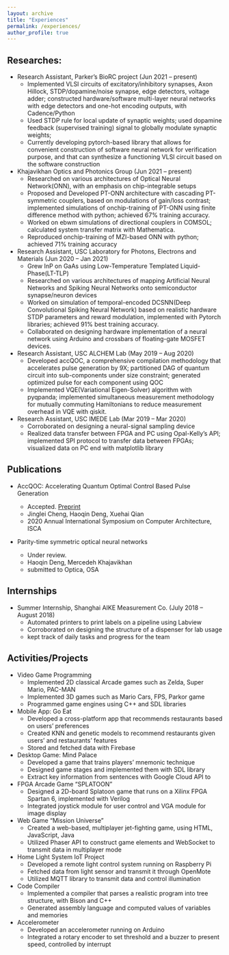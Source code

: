 ```yaml
---
layout: archive
title: "Experiences"
permalink: /experiences/
author_profile: true
---
```


Researches:
------

* Research Assistant, Parker’s BioRC project	(Jun 2021 – present)
  * Implemented VLSI circuits of excitatory/inhibitory synapses, Axon Hillock, STDP/dopamine/noise synapse, edge detectors, voltage adder; constructed hardware/software multi-layer neural networks with edge detectors and one-hot encoding outputs, with Cadence/Python
  * Used STDP rule for local update of synaptic weights; used dopamine feedback (supervised training) signal to globally modulate synaptic weights;
  * Currently developing pytorch-based library that allows for convenient construction of software neural network for verification purpose, and that can synthesize a functioning VLSI circuit based on the software construction
* Khajavikhan Optics and Photonics Group (Jun 2021 – present)
  * Researched on various architectures of Optical Neural Network(ONN), with an emphasis on chip-integrable setups
  * Proposed and Developed PT-ONN architecture with cascading PT-symmetric couplers, based on modulations of gain/loss contrast; implemented simulations of onchip-training of PT-ONN using finite difference method with python; achieved 67% training accuracy.
  * Worked on ebwm simulations of directional couplers in COMSOL; calculated system transfer matrix with Mathematica.
  * Reproduced onchip-training of MZI-based ONN with python; achieved 71% training accuracy 
* Research Assistant, USC Laboratory for Photons, Electrons and Materials	(Jun 2020 – Jan 2021)
  * Grew InP on GaAs using Low-Temperature Templated Liquid-Phase(LT-TLP)  
  * Researched on various architectures of mapping Artificial Neural Networks and Spiking Neural Networks onto semiconductor synapse/neuron devices
  * Worked on simulation of temporal-encoded DCSNN(Deep Convolutional Spiking Neural Network) based on realistic hardware STDP parameters and reward modulation, implemented with Pytorch libraries; achieved 91% best training accuracy.
  * Collaborated on designing hardware implementation of a neural network using Arduino and crossbars of floating-gate MOSFET devices.
* Research Assistant, USC ALCHEM Lab	(May 2019 – Aug 2020)
  * Developed accQOC, a comprehensive compilation methodology that accelerates pulse generation by 9X; partitioned DAG of quantum circuit into sub-components under size constraint; generated optimized pulse for each component using QOC 
  * Implemented VQE(Variational Eigen-Solver) algorithm with pyqpanda; implemented simultaneous measurement methodology for mutually commuting Hamiltonians to reduce measurement overhead in VQE with qiskit.
* Research Assistant, USC IMEDE Lab	(Mar 2019 – Mar 2020)
  * Corroborated on designing a neural-signal sampling device
  * Realized data transfer between FPGA and PC using Opal-Kelly’s API; implemented SPI protocol to transfer data between FPGAs; visualized data on PC end with matplotlib library


Publications
------
* AccQOC: Accelerating Quantum Optimal Control Based Pulse Generation
  *	Accepted. [Preprint](https://arxiv.org/abs/2003.00376)
  *	Jinglei Cheng, Haoqin Deng, Xuehai Qian
  *	2020 Annual International Symposium on Computer Architecture, ISCA

* Parity-time symmetric optical neural networks 
  *	Under review.
  *	Haoqin Deng, Mercedeh Khajavikhan
  *	submitted to Optica, OSA

Internships
------

* Summer Internship, Shanghai AIKE Measurement Co. (July 2018 – August 2018)
  *	Automated printers to print labels on a pipeline using Labview
  *	Corroborated on designing the structure of a dispenser for lab usage
  *	kept track of daily tasks and progress for the team

Activities/Projects
------

* Video Game Programming	
  *	Implemented 2D classical Arcade games such as Zelda, Super Mario, PAC-MAN
  *	Implemented 3D games such as Mario Cars, FPS, Parkor game
  *	Programmed game engines using C++ and SDL libraries
* Mobile App: Go Eat
  *	Developed a cross-platform app that recommends restaurants based on users’ preferences
  *	Created KNN and genetic models to recommend restaurants given users’ and restaurants’ features
  *	Stored and fetched data with Firebase
* Desktop Game: Mind Palace
  *	Developed a game that trains players’ mnemonic technique
  *	Designed game stages and implemented them with SDL library 
  *	Extract key information from sentences with Google Cloud API to
* FPGA Arcade Game “SPLATOON”
  *	Designed a 2D-board Splatoon game that runs on a Xilinx FPGA Spartan 6, implemented with Verilog
  *	Integrated joystick module for user control and VGA module for image display 
* Web Game “Mission Universe”
  *	Created a web-based, multiplayer jet-fighting game, using HTML, JavaScript, Java
  *	Utilized Phaser API to construct game elements and WebSocket to transmit data in multiplayer mode
* Home Light System IoT Project
  *	Developed a remote light control system running on Raspberry Pi
  *	Fetched data from light sensor and transmit it through OpenMote
  *	Utilized MQTT library to transmit data and control illumination
* Code Compiler
  *	Implemented a compiler that parses a realistic program into tree structure, with Bison and C++
  *	Generated assembly language and computed values of variables and memories
* Accelerometer
  *	Developed an accelerometer running on Arduino
  *	Integrated a rotary encoder to set threshold and a buzzer to present speed, controlled by interrupt

